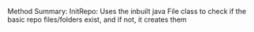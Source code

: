 Method Summary:
InitRepo: Uses the inbuilt java File class to check if the basic repo files/folders exist, and if not, it creates them